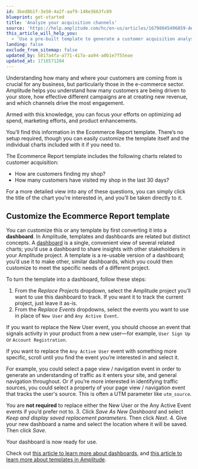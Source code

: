 ```yaml
---
id: 3bed8b1f-3e50-4a2f-aaf9-148e3663fc89
blueprint: get-started
title: 'Analyze your acquisition channels'
source: 'https://help.amplitude.com/hc/en-us/articles/16798045496859-Analyze-your-acquisition-channels'
this_article_will_help_you:
  - 'Use a pre-built template to generate a customer acquisition analysis for ecommerce companies'
landing: false
exclude_from_sitemap: false
updated_by: 5817a4fa-a771-417a-aa94-a0b1e7f55eae
updated_at: 1716571204
---
```

Understanding how many and where your customers are coming from is crucial for any business, but particularly those in the e-commerce sector. Amplitude helps you understand how many customers are being driven to your store, how effective different campaigns are at creating new revenue, and which channels drive the most engagement.

Armed with this knowledge, you can focus your efforts on optimizing ad spend, marketing efforts, and product enhancements.

You’ll find this information in the Ecommerce Report template. There’s no setup required, though you can easily customize the template itself and the individual charts included with it if you need to.

The Ecommerce Report template includes the following charts related to customer acquisition:

* How are customers finding my shop?
* How many customers have visited my shop in the last 30 days?

For a more detailed view into any of these questions, you can simply click the title of the chart you’re interested in, and you’ll be taken directly to it.

## Customize the Ecommerce Report template

You can customize this or any template by first converting it into a **dashboard**. In Amplitude, templates and dashboards are related but distinct concepts. A [dashboard](/docs/analytics/dashboard-create) is a single, convenient view of several related charts; you’d use a dashboard to share insights with other stakeholders in your Amplitude project. A template is a re-usable version of a dashboard; you’d use it to make other, similar dashboards, which you could then customize to meet the specific needs of a different project.

To turn the template into a dashboard, follow these steps:

1. From the *Replace Projects* dropdown, select the Amplitude project you’ll want to use this dashboard to track. If you want it to track the current project, just leave it as-is.
2. From the *Replace Events* dropdowns, select the events you want to use in place of `New User` and `Any Active Event`.  
  
If you want to replace the New User event, you should choose an event that signals activity in your product from a new user—for example, `User Sign Up` or `Account Registration`.  
  
If you want to replace the `Any Active User` event with something more specific, scroll until you find the event you’re interested in and select it.  
  
For example, you could select a page view / navigation event in order to generate an understanding of traffic as it enters your site, and general navigation throughout. Or if you’re more interested in identifying traffic sources, you could select a property of your page view / navigation event that tracks the user's source. This is often a UTM parameter like `utm_source`.  
  
You are **not required** to replace either the New User or the Any Active Event events if you’d prefer not to.
3. Click *Save As New Dashboard* and select *Keep and display saved replacement parameters*. Then click *Next*.
4. Give your new dashboard a name and select the location where it will be saved. Then click *Save*.

Your dashboard is now ready for use.

Check out [this article to learn more about dashboards](/docs/analytics/dashboard-create), and [this article to learn more about templates in Amplitude](/docs/analytics/templates).
